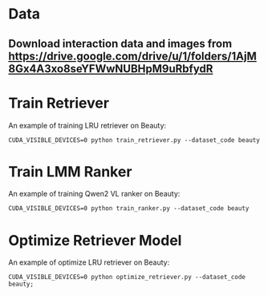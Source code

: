 # Data

## Download interaction data and images from https://drive.google.com/drive/u/1/folders/1AjM8Gx4A3xo8seYFWwNUBHpM9uRbfydR

# Train Retriever

An example of training LRU retriever on Beauty:
```
CUDA_VISIBLE_DEVICES=0 python train_retriever.py --dataset_code beauty
```

# Train LMM Ranker

An example of training Qwen2 VL ranker on Beauty:
```
CUDA_VISIBLE_DEVICES=0 python train_ranker.py --dataset_code beauty
```

# Optimize Retriever Model

An example of optimize LRU retriever on Beauty:
```
CUDA_VISIBLE_DEVICES=0 python optimize_retriever.py --dataset_code beauty;
```